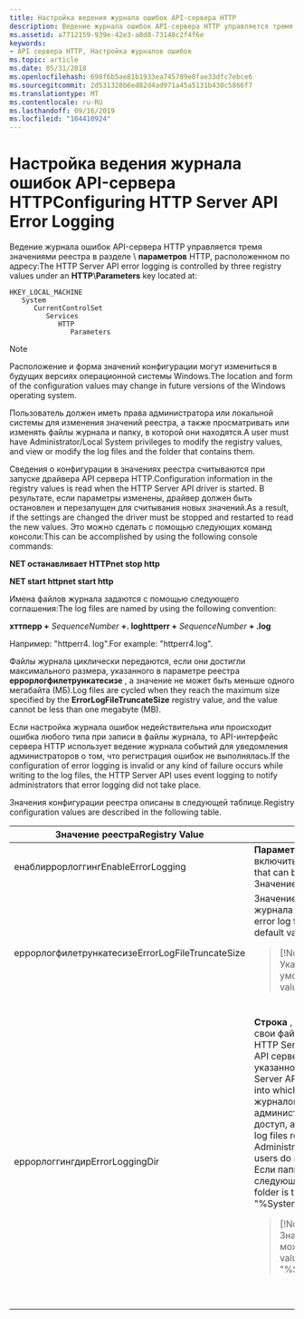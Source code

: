 ```yaml
---
title: Настройка ведения журнала ошибок API-сервера HTTP
description: Ведение журнала ошибок API-сервера HTTP управляется тремя значениями реестра в разделе \\ параметров HTTP.
ms.assetid: a7712159-939e-42e3-a8d8-73148c2f4f6e
keywords:
- API сервера HTTP, Настройка журналов ошибок
ms.topic: article
ms.date: 05/31/2018
ms.openlocfilehash: 698f6b5ae81b1933ea745789e0fae33dfc7ebce6
ms.sourcegitcommit: 2d531328b6ed82d4ad971a45a5131b430c5866f7
ms.translationtype: MT
ms.contentlocale: ru-RU
ms.lasthandoff: 09/16/2019
ms.locfileid: "104410924"
---
```

# <a name="configuring-http-server-api-error-logging"></a><span data-ttu-id="bc13e-104">Настройка ведения журнала ошибок API-сервера HTTP</span><span class="sxs-lookup"><span data-stu-id="bc13e-104">Configuring HTTP Server API Error Logging</span></span>

<span data-ttu-id="bc13e-105">Ведение журнала ошибок API-сервера HTTP управляется тремя значениями реестра в разделе  \\ **параметров** HTTP, расположенном по адресу:</span><span class="sxs-lookup"><span data-stu-id="bc13e-105">The HTTP Server API error logging is controlled by three registry values under an **HTTP**\\**Parameters** key located at:</span></span>

```
HKEY_LOCAL_MACHINE
   System
      CurrentControlSet
         Services
            HTTP
               Parameters
```

> [!Note]  
> <span data-ttu-id="bc13e-106">Расположение и форма значений конфигурации могут измениться в будущих версиях операционной системы Windows.</span><span class="sxs-lookup"><span data-stu-id="bc13e-106">The location and form of the configuration values may change in future versions of the Windows operating system.</span></span>

 

<span data-ttu-id="bc13e-107">Пользователь должен иметь права администратора или локальной системы для изменения значений реестра, а также просматривать или изменять файлы журнала и папку, в которой они находятся.</span><span class="sxs-lookup"><span data-stu-id="bc13e-107">A user must have Administrator/Local System privileges to modify the registry values, and view or modify the log files and the folder that contains them.</span></span>

<span data-ttu-id="bc13e-108">Сведения о конфигурации в значениях реестра считываются при запуске драйвера API сервера HTTP.</span><span class="sxs-lookup"><span data-stu-id="bc13e-108">Configuration information in the registry values is read when the HTTP Server API driver is started.</span></span> <span data-ttu-id="bc13e-109">В результате, если параметры изменены, драйвер должен быть остановлен и перезапущен для считывания новых значений.</span><span class="sxs-lookup"><span data-stu-id="bc13e-109">As a result, if the settings are changed the driver must be stopped and restarted to read the new values.</span></span> <span data-ttu-id="bc13e-110">Это можно сделать с помощью следующих команд консоли:</span><span class="sxs-lookup"><span data-stu-id="bc13e-110">This can be accomplished by using the following console commands:</span></span>

<span data-ttu-id="bc13e-111">**NET останавливает HTTP**</span><span class="sxs-lookup"><span data-stu-id="bc13e-111">**net stop http**</span></span>

<span data-ttu-id="bc13e-112">**NET start http**</span><span class="sxs-lookup"><span data-stu-id="bc13e-112">**net start http**</span></span>

<span data-ttu-id="bc13e-113">Имена файлов журнала задаются с помощью следующего соглашения:</span><span class="sxs-lookup"><span data-stu-id="bc13e-113">The log files are named by using the following convention:</span></span>

<span data-ttu-id="bc13e-114">**хттперр +** *SequenceNumber* **+. log**</span><span class="sxs-lookup"><span data-stu-id="bc13e-114">**httperr +** *SequenceNumber* **+ .log**</span></span>

<span data-ttu-id="bc13e-115">Например: "httperr4. log".</span><span class="sxs-lookup"><span data-stu-id="bc13e-115">For example: "httperr4.log".</span></span>

<span data-ttu-id="bc13e-116">Файлы журнала циклически передаются, если они достигли максимального размера, указанного в параметре реестра **еррорлогфилетрункатесизе** , а значение не может быть меньше одного мегабайта (МБ).</span><span class="sxs-lookup"><span data-stu-id="bc13e-116">Log files are cycled when they reach the maximum size specified by the **ErrorLogFileTruncateSize** registry value, and the value cannot be less than one megabyte (MB).</span></span>

<span data-ttu-id="bc13e-117">Если настройка журнала ошибок недействительна или происходит ошибка любого типа при записи в файлы журнала, то API-интерфейс сервера HTTP использует ведение журнала событий для уведомления администраторов о том, что регистрация ошибок не выполнялась.</span><span class="sxs-lookup"><span data-stu-id="bc13e-117">If the configuration of error logging is invalid or any kind of failure occurs while writing to the log files, the HTTP Server API uses event logging to notify administrators that error logging did not take place.</span></span>

<span data-ttu-id="bc13e-118">Значения конфигурации реестра описаны в следующей таблице.</span><span class="sxs-lookup"><span data-stu-id="bc13e-118">Registry configuration values are described in the following table.</span></span>



<table>
<colgroup>
<col style="width: 50%" />
<col style="width: 50%" />
</colgroup>
<thead>
<tr class="header">
<th><span data-ttu-id="bc13e-119">Значение реестра</span><span class="sxs-lookup"><span data-stu-id="bc13e-119">Registry Value</span></span></th>
<th><span data-ttu-id="bc13e-120">Описание</span><span class="sxs-lookup"><span data-stu-id="bc13e-120">Description</span></span></th>
</tr>
</thead>
<tbody>
<tr class="odd">
<td><span data-ttu-id="bc13e-121"><span id="EnableErrorLogging"></span><span id="enableerrorlogging"></span><span id="ENABLEERRORLOGGING"></span>енаблиррорлоггинг</span><span class="sxs-lookup"><span data-stu-id="bc13e-121"><span id="EnableErrorLogging"></span><span id="enableerrorlogging"></span><span id="ENABLEERRORLOGGING"></span>EnableErrorLogging</span></span><br/></td>
<td><span data-ttu-id="bc13e-122"><strong>Параметр DWORD</strong> , для которого можно задать <strong>значение true</strong> , чтобы включить ведение журнала ошибок, или <strong>false</strong> для отключения.</span><span class="sxs-lookup"><span data-stu-id="bc13e-122">A <strong>DWORD</strong> that can be set to <strong>TRUE</strong> to enable error logging, or <strong>FALSE</strong> to disable it.</span></span> <span data-ttu-id="bc13e-123">Значение по умолчанию — <strong>true</strong>.</span><span class="sxs-lookup"><span data-stu-id="bc13e-123">The default value is <strong>TRUE</strong>.</span></span><br/></td>
</tr>
<tr class="even">
<td><span data-ttu-id="bc13e-124"><span id="ErrorLogFileTruncateSize"></span><span id="errorlogfiletruncatesize"></span><span id="ERRORLOGFILETRUNCATESIZE"></span>еррорлогфилетрункатесизе</span><span class="sxs-lookup"><span data-stu-id="bc13e-124"><span id="ErrorLogFileTruncateSize"></span><span id="errorlogfiletruncatesize"></span><span id="ERRORLOGFILETRUNCATESIZE"></span>ErrorLogFileTruncateSize</span></span><br/></td>
<td><span data-ttu-id="bc13e-125">Значение <strong>типа DWORD</strong> , указывающее максимальный размер файла журнала ошибок в байтах.</span><span class="sxs-lookup"><span data-stu-id="bc13e-125">A <strong>DWORD</strong> that specifies the maximum size of an error log file, in bytes.</span></span> <span data-ttu-id="bc13e-126">Значение по умолчанию — 1 МБ (0x100000).</span><span class="sxs-lookup"><span data-stu-id="bc13e-126">The default value is one MB (0x100000).</span></span><br/>
<blockquote>
[!Note]<br />
<span data-ttu-id="bc13e-127">Указанное значение не может быть меньше значения по умолчанию.</span><span class="sxs-lookup"><span data-stu-id="bc13e-127">The specified value cannot be smaller than the default value.</span></span>
</blockquote>
<br/></td>
</tr>
<tr class="odd">
<td><span data-ttu-id="bc13e-128"><span id="ErrorLoggingDir"></span><span id="errorloggingdir"></span><span id="ERRORLOGGINGDIR"></span>еррорлоггингдир</span><span class="sxs-lookup"><span data-stu-id="bc13e-128"><span id="ErrorLoggingDir"></span><span id="errorloggingdir"></span><span id="ERRORLOGGINGDIR"></span>ErrorLoggingDir</span></span><br/></td>
<td><span data-ttu-id="bc13e-129"><strong>Строка</strong> , указывающая папку, в которой API-сервер HTTP помещает свои файлы журнала.</span><span class="sxs-lookup"><span data-stu-id="bc13e-129">A <strong>String</strong> that specifies the folder under which the HTTP Server API places its logging files.</span></span> <br/> <span data-ttu-id="bc13e-130">API сервера HTTP создает вложенную папку с именем &quot; хттперр &quot; в указанной папке, в которую помещаются файлы журнала.</span><span class="sxs-lookup"><span data-stu-id="bc13e-130">The HTTP Server API creates a subfolder named &quot;HTTPERR&quot; under the specified folder into which the log files are placed.</span></span> <span data-ttu-id="bc13e-131">Эта вложенная папка и файлы журналов получают те же параметры разрешений, что означает, что администраторы и учетные записи локальной системы имеют полный доступ, а другие пользователи не имеют доступа.</span><span class="sxs-lookup"><span data-stu-id="bc13e-131">This subfolder and the log files receive the same permission settings, which means that Administrator and Local System Accounts have full access, while other users do not have access.</span></span><br/> <span data-ttu-id="bc13e-132">Если папка не указана в реестре, папка по умолчанию имеет следующий адрес:</span><span class="sxs-lookup"><span data-stu-id="bc13e-132">If a folder is not specified in the registry, the default folder is the following:</span></span><br/> <span data-ttu-id="bc13e-133">&quot;%SystemRoot%\System32\LogFiles&quot;</span><span class="sxs-lookup"><span data-stu-id="bc13e-133">&quot;%SystemRoot%\System32\LogFiles&quot;</span></span><br/>
<blockquote>
[!Note]<br />
<span data-ttu-id="bc13e-134">Значение строки Еррорлоггингдир должно быть полным путем, но может содержать &quot; % systemroot% &quot; .</span><span class="sxs-lookup"><span data-stu-id="bc13e-134">The ErrorLoggingDir string value must be a fully qualified path, but it can contain &quot;%SystemRoot%&quot;.</span></span>
</blockquote>
<br/> <br/></td>
</tr>
</tbody>
</table>



 

 

 





